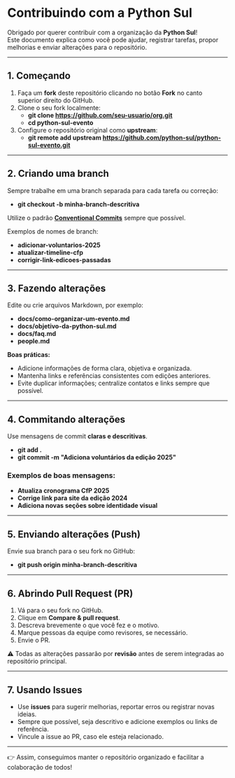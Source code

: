 # Contribuindo com a Python Sul

Obrigado por querer contribuir com a organização da **Python Sul**!  
Este documento explica como você pode ajudar, registrar tarefas, propor melhorias e enviar alterações para o repositório.

---

## 1. Começando

1. Faça um **fork** deste repositório clicando no botão **Fork** no canto superior direito do GitHub.  
2. Clone o seu fork localmente:  
   - **git clone https://github.com/seu-usuario/org.git**  
   - **cd python-sul-evento**  
3. Configure o repositório original como **upstream**:  
   - **git remote add upstream https://github.com/python-sul/python-sul-evento.git**

---

## 2. Criando uma branch

Sempre trabalhe em uma branch separada para cada tarefa ou correção:  
- **git checkout -b minha-branch-descritiva**

Utilize o padrão [**Conventional Commits**](https://www.conventionalcommits.org/en/v1.0.0/) sempre que possível.  

Exemplos de nomes de branch:

- **adicionar-voluntarios-2025**  
- **atualizar-timeline-cfp**  
- **corrigir-link-edicoes-passadas**

---

## 3. Fazendo alterações

Edite ou crie arquivos Markdown, por exemplo:

- **docs/como-organizar-um-evento.md**  
- **docs/objetivo-da-python-sul.md**  
- **docs/faq.md**  
- **people.md**  

**Boas práticas:**
- Adicione informações de forma clara, objetiva e organizada.  
- Mantenha links e referências consistentes com edições anteriores.  
- Evite duplicar informações; centralize contatos e links sempre que possível.  

---

## 4. Commitando alterações

Use mensagens de commit **claras e descritivas**.  

- **git add .**  
- **git commit -m "Adiciona voluntários da edição 2025"**

### Exemplos de boas mensagens:
- **Atualiza cronograma CfP 2025**  
- **Corrige link para site da edição 2024**  
- **Adiciona novas seções sobre identidade visual**

---

## 5. Enviando alterações (Push)

Envie sua branch para o seu fork no GitHub:

- **git push origin minha-branch-descritiva**

---

## 6. Abrindo Pull Request (PR)

1. Vá para o seu fork no GitHub.  
2. Clique em **Compare & pull request**.  
3. Descreva brevemente o que você fez e o motivo.  
4. Marque pessoas da equipe como revisores, se necessário.  
5. Envie o PR.  

⚠️ Todas as alterações passarão por **revisão** antes de serem integradas ao repositório principal.

---

## 7. Usando Issues

- Use **issues** para sugerir melhorias, reportar erros ou registrar novas ideias.  
- Sempre que possível, seja descritivo e adicione exemplos ou links de referência.  
- Vincule a issue ao PR, caso ele esteja relacionado.  

---

👉 Assim, conseguimos manter o repositório organizado e facilitar a colaboração de todos!
